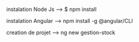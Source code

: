 instalation Node Js -->  $ npm install

instalation Angular --> npm install -g @angular/CLI

creation de projet --> ng new gestion-stock


